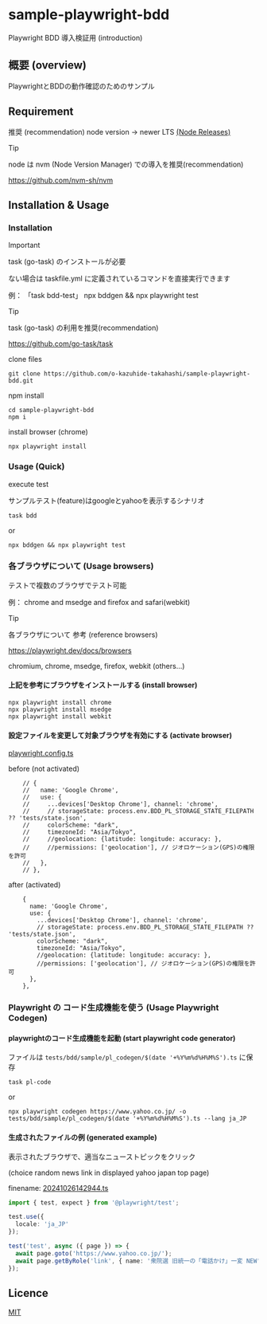# sample-playwright-bdd

Playwright BDD 導入検証用 (introduction)

## 概要 (overview)

PlaywrightとBDDの動作確認のためのサンプル

## Requirement

推奨 (recommendation) node version -> newer LTS
[(Node Releases)](https://nodejs.org/en/about/previous-releases)

> [!TIP]
> node は nvm (Node Version Manager) での導入を推奨(recommendation)
> 
>   https://github.com/nvm-sh/nvm

## Installation & Usage

### Installation

> [!IMPORTANT]
> task (go-task) のインストールが必要
> 
> ない場合は taskfile.yml に定義されているコマンドを直接実行できます
>
> 例： 「task bdd-test」
>   npx bddgen && npx playwright test

> [!TIP]
> task (go-task) の利用を推奨(recommendation)
> 
>   https://github.com/go-task/task

clone files

```shell
git clone https://github.com/o-kazuhide-takahashi/sample-playwright-bdd.git
```

npm install

```shell
cd sample-playwright-bdd
npm i
```

install browser (chrome)

```shell
npx playwright install
```

### Usage (Quick)

execute test

サンプルテスト(feature)はgoogleとyahooを表示するシナリオ

```shell
task bdd
```

or 

```shell
npx bddgen && npx playwright test
```

### 各ブラウザについて (Usage browsers)

テストで複数のブラウザでテスト可能

例： chrome and msedge and firefox and safari(webkit)

> [!TIP]
> 各ブラウザについて 参考 (reference browsers)
>
> https://playwright.dev/docs/browsers
>
> chromium, chrome, msedge, firefox, webkit (others...)

#### 上記を参考にブラウザをインストールする (install browser)

```shell
npx playwright install chrome
npx playwright install msedge
npx playwright install webkit
```

#### 設定ファイルを変更して対象ブラウザを有効にする (activate browser)

[playwright.config.ts](playwright.config.ts)

before (not activated)

```text
    // {
    //   name: 'Google Chrome',
    //   use: {
    //     ...devices['Desktop Chrome'], channel: 'chrome',
    //     // storageState: process.env.BDD_PL_STORAGE_STATE_FILEPATH ?? 'tests/state.json',
    //     colorScheme: "dark",
    //     timezoneId: "Asia/Tokyo",
    //     //geolocation: {latitude: longitude: accuracy: },
    //     //permissions: ['geolocation'], // ジオロケーション(GPS)の権限を許可
    //   },
    // },
```

after (activated)

```text
    {
      name: 'Google Chrome',
      use: {
        ...devices['Desktop Chrome'], channel: 'chrome',
        // storageState: process.env.BDD_PL_STORAGE_STATE_FILEPATH ?? 'tests/state.json',
        colorScheme: "dark",
        timezoneId: "Asia/Tokyo",
        //geolocation: {latitude: longitude: accuracy: },
        //permissions: ['geolocation'], // ジオロケーション(GPS)の権限を許可
      },
    },
```

### Playwright の コード生成機能を使う (Usage Playwright Codegen)

#### playwrightのコード生成機能を起動 (start playwright code generator)

ファイルは `tests/bdd/sample/pl_codegen/$(date '+%Y%m%d%H%M%S').ts` に保存

```shell
task pl-code 
```

or

```shell
npx playwright codegen https://www.yahoo.co.jp/ -o tests/bdd/sample/pl_codegen/$(date '+%Y%m%d%H%M%S').ts --lang ja_JP
```

#### 生成されたファイルの例 (generated example)

表示されたブラウザで、適当なニューストピックをクリック

(choice random news link in displayed yahoo japan top page)

finename: [20241026142944.ts](tests%2Fbdd%2Fsample%2Fpl_codegen%2F20241026142944.ts)

```ts
import { test, expect } from '@playwright/test';

test.use({
  locale: 'ja_JP'
});

test('test', async ({ page }) => {
  await page.goto('https://www.yahoo.co.jp/');
  await page.getByRole('link', { name: '衆院選 旧統一の「電話かけ」一変 NEW' }).click();
});
```

## Licence

[MIT](https://github.com/o-kazuhide-takahashi/sample-playwright-bdd/LICENCE)
